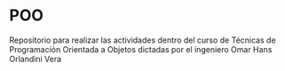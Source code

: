 # POO
Repositorio para realizar las actividades dentro del curso de Técnicas de Programación Orientada a Objetos dictadas por el ingeniero Omar Hans Orlandini Vera   
